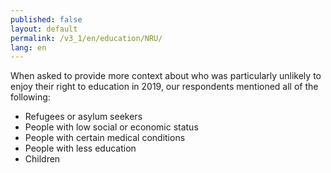 ```yaml
---
published: false
layout: default
permalink: /v3_1/en/education/NRU/
lang: en
---
```

When asked to provide more context about who was particularly unlikely to enjoy their right to education in 2019, our respondents mentioned all of the following:

-	Refugees or asylum seekers
-	People with low social or economic status
-	People with certain medical conditions
-	People with less education
-	Children

